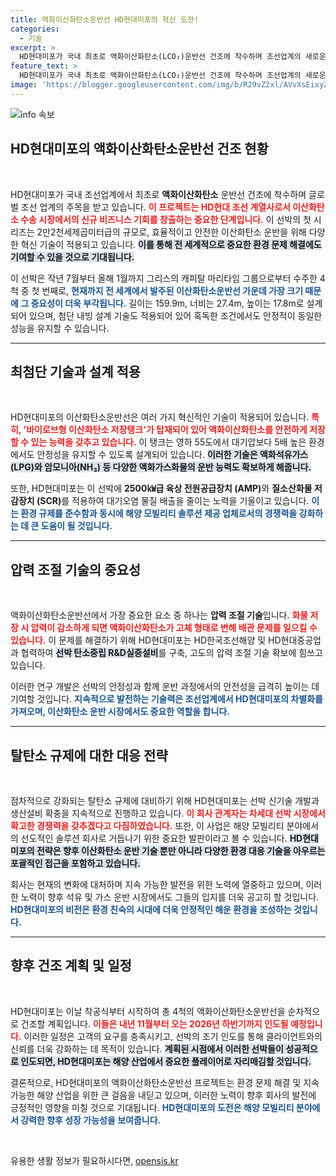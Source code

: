 ```yaml
---
title: 액화이산화탄소운반선 HD현대미포의 혁신 도전!
categories:
  - 기술
excerpt: >
  HD현대미포가 국내 최초로 액화이산화탄소(LCO₂)운반선 건조에 착수하며 조선업계의 새로운 이정표를 세웠습니다. 세계 최대 규모의 이 선박은 환경오염 저감 기술을 적용해 차세대 친환경 해양 모빌리티를 선도할 전망입니다.
feature_text: >
  HD현대미포가 국내 최초로 액화이산화탄소(LCO₂)운반선 건조에 착수하며 조선업계의 새로운 이정표를 세웠습니다. 세계 최대 규모의 이 선박은 환경오염 저감 기술을 적용해 차세대 친환경 해양 모빌리티를 선도할 전망입니다.
image: 'https://blogger.googleusercontent.com/img/b/R29vZ2xl/AVvXsEixyZcFfHzMRdzZMjFBmAUKJYCLCGyLL1o632UiGVXcaFdKo_bkvkuCioo0uUKlGfBVcT3P84aROyZIXSBEx3Aw5nCQ3pTgDom1WDC4m8eifvWiAmWEEVb4x6G_l8C0QH225ldMjyaFvpxGEBGNO37VmDTDMHGhJPq73UglMfDca1-0aw/s1600/blogspot.png'
---
```


<p><img src="https://blogger.googleusercontent.com/img/b/R29vZ2xl/AVvXsEixyZcFfHzMRdzZMjFBmAUKJYCLCGyLL1o632UiGVXcaFdKo_bkvkuCioo0uUKlGfBVcT3P84aROyZIXSBEx3Aw5nCQ3pTgDom1WDC4m8eifvWiAmWEEVb4x6G_l8C0QH225ldMjyaFvpxGEBGNO37VmDTDMHGhJPq73UglMfDca1-0aw/s1600/blogspot.png" alt="info 속보" /></p>

<h2 data-ke-size="size26">HD현대미포의 액화이산화탄소운반선 건조 현황</h2>

<p data-ke-size="size16">&nbsp;</p>

<p data-ke-size="size16">HD현대미포가 국내 조선업계에서 최초로 <b>액화이산화탄소</b> 운반선 건조에 착수하며 글로벌 조선 업계의 주목을 받고 있습니다. <b><span style="color: #ee2323;">이 프로젝트는 HD현대 조선 계열사로서 이산화탄소 수송 시장에서의 신규 비즈니스 기회를 창출하는 중요한 단계입니다.</span></b> 이 선박의 첫 시리즈는 2만2천세제곱미터급의 규모로, 효율적이고 안전한 이산화탄소 운반을 위해 다양한 혁신 기술이 적용되고 있습니다. <b><span style="background-color: #21538527;">이를 통해 전 세계적으로 중요한 환경 문제 해결에도 기여할 수 있을 것으로 기대됩니다.</span></b> </p>

<p data-ke-size="size16">이 선박은 작년 7월부터 올해 1월까지 그리스의 캐피탈 마리타임 그룹으로부터 수주한 4척 중 첫 번째로, <b><span style="color: #1a5490;">현재까지 전 세계에서 발주된 이산화탄소운반선 가운데 가장 크기 때문에 그 중요성이 더욱 부각됩니다.</span></b> 길이는 159.9m, 너비는 27.4m, 높이는 17.8m로 설계되어 있으며, 첨단 내빙 설계 기술도 적용되어 있어 혹독한 조건에서도 안정적이 동일한 성능을 유지할 수 있습니다.</p>

<hr />

<h2 data-ke-size="size26">최첨단 기술과 설계 적용</h2>

<p data-ke-size="size16">&nbsp;</p>

<p data-ke-size="size16">HD현대미포의 이산화탄소운반선은 여러 가지 혁신적인 기술이 적용되어 있습니다. <b><span style="color: #ee2323;">특히, '바이로브형 이산화탄소 저장탱크'가 탑재되어 있어 액화이산화탄소를 안전하게 저장할 수 있는 능력을 갖추고 있습니다.</span></b> 이 탱크는 영하 55도에서 대기압보다 5배 높은 환경에서도 안정성을 유지할 수 있도록 설계되어 있습니다. <b><span style="background-color: #21538527;">이러한 기술은 액화석유가스(LPG)와 암모니아(NH₃) 등 다양한 액화가스화물의 운반 능력도 확보하게 해줍니다.</span></b> </p>

<p data-ke-size="size16">또한, HD현대미포는 이 선박에 <b>2500㎾급 육상 전원공급장치 (AMP)</b>와 <b>질소산화물 저감장치 (SCR)</b>를 적용하여 대기오염 물질 배출을 줄이는 노력을 기울이고 있습니다. <b><span style="color: #1a5490;">이는 환경 규제를 준수함과 동시에 해양 모빌리티 솔루션 제공 업체로서의 경쟁력을 강화하는 데 큰 도움이 될 것입니다.</span></b></p>

<hr />

<h2 data-ke-size="size26">압력 조절 기술의 중요성</h2>

<p data-ke-size="size16">&nbsp;</p>

<p data-ke-size="size16">액화이산화탄소운반선에서 가장 중요한 요소 중 하나는 <b>압력 조절 기술</b>입니다. <b><span style="color: #ee2323;">화물 저장 시 압력이 감소하게 되면 액화이산화탄소가 고체 형태로 변해 배관 문제를 일으킬 수 있습니다.</span></b> 이 문제를 해결하기 위해 HD현대미포는 HD한국조선해양 및 HD현대중공업과 협력하여 <b><span style="background-color: #21538527;">선박 탄소중립 R&D실증설비</span></b>를 구축, 고도의 압력 조절 기술 확보에 힘쓰고 있습니다.</p>

<p data-ke-size="size16">이러한 연구 개발은 선박의 안정성과 함께 운반 과정에서의 안전성을 급격히 높이는 데 기여할 것입니다. <b><span style="color: #1a5490;">지속적으로 발전하는 기술력은 조선업계에서 HD현대미포의 차별화를 가져오며, 이산화탄소 운반 시장에서도 중요한 역할을 합니다.</span></b></p>

<hr />

<h2 data-ke-size="size26">탈탄소 규제에 대한 대응 전략</h2>

<p data-ke-size="size16">&nbsp;</p>

<p data-ke-size="size16">점차적으로 강화되는 탈탄소 규제에 대비하기 위해 HD현대미포는 선박 신기술 개발과 생산설비 확충을 지속적으로 진행하고 있습니다. <b><span style="color: #ee2323;">이 회사 관계자는 차세대 선박 시장에서 확고한 경쟁력을 갖추겠다고 다짐하였습니다.</span></b> 또한, 이 사업은 해양 모빌리티 분야에서의 선도적인 솔루션 회사로 거듭나기 위한 중요한 발판이라고 볼 수 있습니다. <b><span style="background-color: #21538527;">HD현대미포의 전략은 향후 이산화탄소 운반 기술 뿐만 아니라 다양한 환경 대응 기술을 아우르는 포괄적인 접근을 포함하고 있습니다.</span></b></p>

<p data-ke-size="size16">회사는 현재의 변화에 대처하며 지속 가능한 발전을 위한 노력에 열중하고 있으며, 이러한 노력이 향후 석유 및 가스 운반 시장에서도 그들의 입지를 더욱 공고히 할 것입니다. <b><span style="color: #1a5490;">HD현대미포의 비전은 환경 친숙의 시대에 더욱 안정적인 해운 환경을 조성하는 것입니다.</span></b></p>

<hr />

<h2 data-ke-size="size26">향후 건조 계획 및 일정</h2>

<p data-ke-size="size16">&nbsp;</p>

<p data-ke-size="size16">HD현대미포는 이날 착공식부터 시작하여 총 4척의 액화이산화탄소운반선을 순차적으로 건조할 계획입니다. <b><span style="color: #ee2323;">이들은 내년 11월부터 오는 2026년 하반기까지 인도될 예정입니다.</span></b> 이러한 일정은 고객의 요구를 충족시키고, 선박의 조기 인도를 통해 클라이언트와의 신뢰를 더욱 강화하는 데 목적이 있습니다. <b><span style="background-color: #21538527;">계획된 시점에서 이러한 선박들이 성공적으로 인도되면, HD현대미포는 해양 산업에서 중요한 플레이어로 자리매김할 것입니다.</span></b> </p>

<p data-ke-size="size16">결론적으로, HD현대미포의 액화이산화탄소운반선 프로젝트는 환경 문제 해결 및 지속 가능한 해양 산업을 위한 큰 걸음을 내딛고 있으며, 이러한 노력이 향후 회사의 발전에 긍정적인 영향을 미칠 것으로 기대됩니다. <b><span style="color: #1a5490;">HD현대미포의 도전은 해양 모빌리티 분야에서 강력한 향후 성장 가능성을 보여줍니다.</span></b></p>

<p data-ke-size="size16">&nbsp;</p>
유용한 생활 정보가 필요하시다면, <a href="https://opensis.kr" rel="dofollow">opensis.kr</a>


